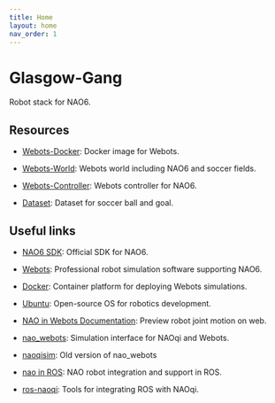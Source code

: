 ```yaml
---
title: Home
layout: home
nav_order: 1
---
```


# Glasgow-Gang

Robot stack for NAO6.

## Resources

* [Webots-Docker](https://github.com/Glasgow-Gang/Webots-Docker): Docker image for Webots.

* [Webots-World](https://github.com/Glasgow-Gang/Webots-World): Webots world including NAO6 and soccer fields.

* [Webots-Controller](https://github.com/Glasgow-Gang/Webots-Controller): Webots controller for NAO6.

* [Dataset](https://github.com/Glasgow-Gang/Dataset): Dataset for soccer ball and goal.

## Useful links

* [NAO6 SDK](https://www.aldebaran.com/en/support/nao-6/downloads-softwares): Official SDK for NAO6.

* [Webots](https://www.cyberbotics.com): Professional robot simulation software supporting NAO6.

* [Docker](https://www.docker.com): Container platform for deploying Webots simulations.

* [Ubuntu](https://www.ubuntu.com): Open-source OS for robotics development.

* [NAO in Webots Documentation](https://www.cyberbotics.com/doc/guide/nao?version=cyberbotics:R2019a): Preview robot joint motion on web.

* [nao_webots](https://github.com/mmattamala/nao_webots): Simulation interface for NAOqi and Webots.

* [naoqisim](https://github.com/cyberbotics/naoqisim): Old version of nao_webots

* [nao in ROS](https://wiki.ros.org/nao_robot): NAO robot integration and support in ROS.

* [ros-naoqi](https://github.com/ros-naoqi): Tools for integrating ROS with NAOqi.
